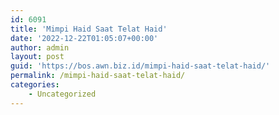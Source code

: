 ```yaml
---
id: 6091
title: 'Mimpi Haid Saat Telat Haid'
date: '2022-12-22T01:05:07+00:00'
author: admin
layout: post
guid: 'https://bos.awn.biz.id/mimpi-haid-saat-telat-haid/'
permalink: /mimpi-haid-saat-telat-haid/
categories:
    - Uncategorized
---
```


